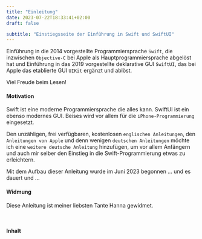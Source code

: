 ```yaml
---
title: "Einleitung"
date: 2023-07-22T18:33:41+02:00
draft: false

subtitle: "Einstiegsseite der Einführung in Swift und SwiftUI"
---
```


<!--
<span class="csKey">content: content/_index.md </span>
-->

Einführung in die 2014 vorgestellte Programmiersprache `Swift`, die inzwischen `Objective-C` bei Apple als Hauptprogrammiersprache abgelöst hat und Einführung in das 2019 vorgestellte deklarative GUI `SwiftUI`, das bei Apple das etablierte GUI `UIKit` ergänzt und ablöst. 

Viel Freude beim Lesen!

#### Motivation
Swift ist eine moderne Programmiersprache die alles kann. SwiftUI ist ein ebenso modernes GUI. Beises wird vor allem für die `iPhone-Programmierung` eingesetzt.

Den unzähligen, frei verfügbaren, kostenlosen `englischen Anleitungen`, den `Anleitungen von Apple` und denn wenigen `deutschen Anleitungen` möchte ich eine `weitere deutsche Anleitung` hinzufügen, um vor allem Anfängern und auch mir selber den Einstieg in die Swift-Programmierung etwas zu erleichtern.

Mit dem Aufbau dieser Anleitung wurde im Juni 2023 begonnen ... und es dauert und ...

#### Widmung
Diese Anleitung ist meiner liebsten Tante Hanna gewidmet.

<!-- Links -->
[w1]: https://de.wikipedia.org/wiki/Swift_(Programmiersprache) "wikipedia"
[w2]: https://de.wikipedia.org/wiki/Objective-C "wikipedia"
[w3]: https://de.wikipedia.org/wiki/SwiftUI "wikipedia"
[w4]: https://de.wikipedia.org/wiki/Grafische_Benutzeroberfläche "wikipedia"

<br>

#### Inhalt

